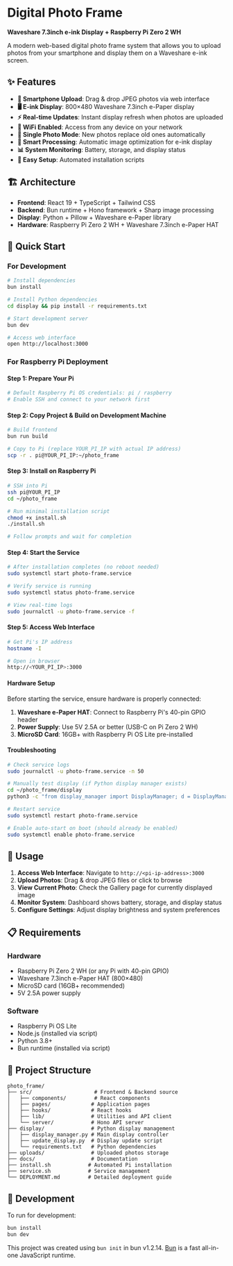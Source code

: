 # Digital Photo Frame

**Waveshare 7.3inch e-ink Display + Raspberry Pi Zero 2 WH**

A modern web-based digital photo frame system that allows you to upload photos from your smartphone and display them on a Waveshare e-ink screen.

## ✨ Features

- **📱 Smartphone Upload**: Drag & drop JPEG photos via web interface
- **🖥️ E-ink Display**: 800×480 Waveshare 7.3inch e-Paper display
- **⚡ Real-time Updates**: Instant display refresh when photos are uploaded
- **📡 WiFi Enabled**: Access from any device on your network
- **🔄 Single Photo Mode**: New photos replace old ones automatically
- **🎨 Smart Processing**: Automatic image optimization for e-ink display
- **📊 System Monitoring**: Battery, storage, and display status
- **🔧 Easy Setup**: Automated installation scripts

## 🏗️ Architecture

- **Frontend**: React 19 + TypeScript + Tailwind CSS
- **Backend**: Bun runtime + Hono framework + Sharp image processing
- **Display**: Python + Pillow + Waveshare e-Paper library
- **Hardware**: Raspberry Pi Zero 2 WH + Waveshare 7.3inch e-Paper HAT

## 🚀 Quick Start

### For Development

```bash
# Install dependencies
bun install

# Install Python dependencies
cd display && pip install -r requirements.txt

# Start development server
bun dev

# Access web interface
open http://localhost:3000
```

### For Raspberry Pi Deployment

#### Step 1: Prepare Your Pi

```bash
# Default Raspberry Pi OS credentials: pi / raspberry
# Enable SSH and connect to your network first
```

#### Step 2: Copy Project & Build on Development Machine

```bash
# Build frontend
bun run build

# Copy to Pi (replace YOUR_PI_IP with actual IP address)
scp -r . pi@YOUR_PI_IP:~/photo_frame
```

#### Step 3: Install on Raspberry Pi

```bash
# SSH into Pi
ssh pi@YOUR_PI_IP
cd ~/photo_frame

# Run minimal installation script
chmod +x install.sh
./install.sh

# Follow prompts and wait for completion
```

#### Step 4: Start the Service

```bash
# After installation completes (no reboot needed)
sudo systemctl start photo-frame.service

# Verify service is running
sudo systemctl status photo-frame.service

# View real-time logs
sudo journalctl -u photo-frame.service -f
```

#### Step 5: Access Web Interface

```bash
# Get Pi's IP address
hostname -I

# Open in browser
http://<YOUR_PI_IP>:3000
```

#### Hardware Setup

Before starting the service, ensure hardware is properly connected:

1. **Waveshare e-Paper HAT**: Connect to Raspberry Pi's 40-pin GPIO header
2. **Power Supply**: Use 5V 2.5A or better (USB-C on Pi Zero 2 WH)
3. **MicroSD Card**: 16GB+ with Raspberry Pi OS Lite pre-installed

#### Troubleshooting

```bash
# Check service logs
sudo journalctl -u photo-frame.service -n 50

# Manually test display (if Python display manager exists)
cd ~/photo_frame/display
python3 -c "from display_manager import DisplayManager; d = DisplayManager(); print('OK')"

# Restart service
sudo systemctl restart photo-frame.service

# Enable auto-start on boot (should already be enabled)
sudo systemctl enable photo-frame.service
```

## 📱 Usage

1. **Access Web Interface**: Navigate to `http://<pi-ip-address>:3000`
2. **Upload Photos**: Drag & drop JPEG files or click to browse
3. **View Current Photo**: Check the Gallery page for currently displayed image
4. **Monitor System**: Dashboard shows battery, storage, and display status
5. **Configure Settings**: Adjust display brightness and system preferences

## 📋 Requirements

### Hardware
- Raspberry Pi Zero 2 WH (or any Pi with 40-pin GPIO)
- Waveshare 7.3inch e-Paper HAT (800×480)
- MicroSD card (16GB+ recommended)
- 5V 2.5A power supply

### Software
- Raspberry Pi OS Lite
- Node.js (installed via script)
- Python 3.8+
- Bun runtime (installed via script)

## 📁 Project Structure

```
photo_frame/
├── src/                    # Frontend & Backend source
│   ├── components/         # React components
│   ├── pages/             # Application pages
│   ├── hooks/             # React hooks
│   ├── lib/               # Utilities and API client
│   └── server/            # Hono API server
├── display/               # Python display management
│   ├── display_manager.py # Main display controller
│   ├── update_display.py  # Display update script
│   └── requirements.txt   # Python dependencies
├── uploads/               # Uploaded photos storage
├── docs/                  # Documentation
├── install.sh            # Automated Pi installation
├── service.sh            # Service management
└── DEPLOYMENT.md         # Detailed deployment guide
```

## 🔧 Development

To run for development:

```bash
bun install
bun dev
```

This project was created using `bun init` in bun v1.2.14. [Bun](https://bun.sh) is a fast all-in-one JavaScript runtime.
